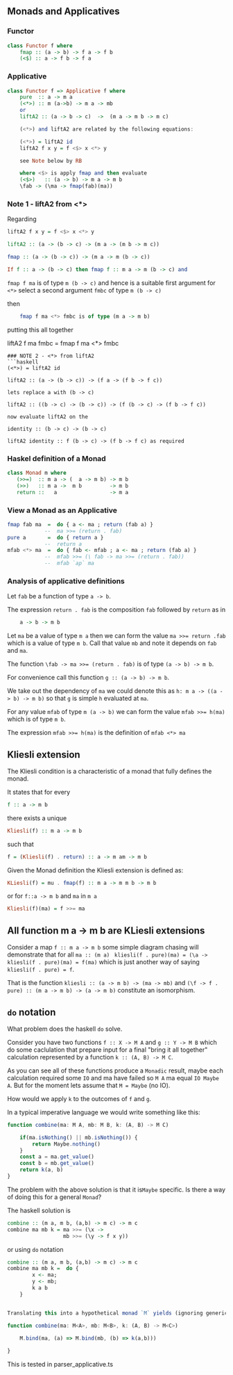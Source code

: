 ## Monads and Applicatives

### Functor
```haskell
class Functor f where
    fmap :: (a -> b) -> f a -> f b
    (<$) :: a -> f b -> f a
```
### Applicative 

``` haskell
class Functor f => Applicative f where
    pure  :: a -> m a
    (<*>) :: m (a->b) -> m a -> mb
    or
    liftA2 :: (a -> b -> c)  ->  (m a -> m b -> m c)

    (<*>) and liftA2 are related by the following equations:

    (<*>) = liftA2 id
    liftA2 f x y = f <$> x <*> y

    see Note below by RB

    where <$> is apply fmap and then evaluate
    (<$>)   :: (a -> b) -> m a -> m b 
    \fab -> (\ma -> fmap(fab)(ma)) 

``` 

### Note 1 - liftA2 from <*>
 Regarding 
 ```haskell
 liftA2 f x y = f <$> x <*> y
 
liftA2 :: (a -> (b -> c) -> (m a -> (m b -> m c))

fmap :: (a -> (b -> c)) -> (m a -> m (b -> c))

If f :: a -> (b -> c) then fmap f :: m a -> m (b -> c) and 
```
`fmap f ma` is of type `m (b -> c)` and hence is a suitable first argument for `<*>`
select a second argument `fmbc` of type `m (b -> c)`

then
```haskell 
    fmap f ma <*> fmbc is of type (m a -> m b)
```
putting this all together

liftA2 f ma fmbc = fmap f ma <*> fmbc 

```
### NOTE 2 - <*> from liftA2
```haskell
(<*>) = liftA2 id

liftA2 :: (a -> (b -> c)) -> (f a -> (f b -> f c))

lets replace a with (b -> c)

liftA2 :: ((b -> c) -> (b -> c)) -> (f (b -> c) -> (f b -> f c))

now evaluate liftA2 on the 

identity :: (b -> c) -> (b -> c)

liftA2 identity :: f (b -> c) -> (f b -> f c) as required
```
### Haskel definition of a Monad

```haskell
class Monad m where
   (>>=)  :: m a -> (  a -> m b) -> m b
   (>>)   :: m a ->  m b         -> m b
   return ::   a                 -> m a
```


### View a Monad as an Applicative

```haskell
fmap fab ma  =  do { a <- ma ; return (fab a) }
            --  ma >>= (return . fab)
pure a       =  do { return a }
            --  return a
mfab <*> ma  =  do { fab <- mfab ; a <- ma ; return (fab a) }
            --  mfab >>= (\ fab -> ma >>= (return . fab)) 
            --  mfab `ap` ma
```

### Analysis of applicative definitions

Let `fab` be a function of type `a -> b`.

The expression `return . fab` is the composition `fab` followed by `return` as in
```haskell
    a -> b -> m b
```

Let `ma` be a value of type `m a` then we can form the value `ma >>= return .fab` which is 
a value of type `m b`. Call that value `mb` and note it depends on `fab` and `ma`.

The function `\fab -> ma >>= (return . fab)` is of type `(a -> b) -> m b`. 

For convenience call this function `g :: (a -> b) -> m b`. 

We take out the dependency of `ma` we could denote this as `h: m a -> ((a -> b) -> m b)`
so that `g` is simple `h` evaluated at `ma`.

For any value `mfab` of type `m (a -> b)` we can form the value `mfab >>= h(ma)` which is
of type `m b`.  

The expression `mfab >>= h(ma)` is the definition of `mfab <*> ma`


## Kliesli extension

The Kliesli condition is a characteristic of a monad that fully defines the monad.

It states that for every 

```haskell
f :: a -> m b 
```
there exists a unique

```haskell
Kliesli(f) :: m a -> m b
```
such that

```haskell
f = (Kliesli(f) . return) :: a -> m am -> m b
```

Given the Monad definition the Kliesli extension is defined as:
```haskell
KLiesli(f) = mu . fmap(f) :: m a -> m m b -> m b
```
or for `f::a -> m b` and `ma` in `m a` 
```haskell
Kliesli(f)(ma) = f >>= ma
``` 

## All function m a -> m b are KLiesli extensions

Consider a map `f :: m a -> m b` some simple diagram chasing will demonstrate that
for all `ma :: (m a) ` `kliesli(f . pure)(ma) = (\a -> kliesli(f . pure)(ma) = f(ma)`
which is just another way of saying `kliesli(f . pure) = f`.

That is the function `kliesli :: (a -> m b) -> (ma -> mb)` and `(\f -> f . pure) :: (m a -> m b) -> (a -> m b)`
constitute an isomorphism.

## `do` notation

What problem does the haskell `do` solve.

Consider you have two functions `f :: X -> M A` and `g :: Y -> M B` which do some
caclulation that prepare input for a final "bring it all together" calculation
represented by a function `k :: (A, B) -> M C`.

As you can see all of these functions produce a `Monadic` result, maybe each calculation 
required some `IO` and ma have failed so `M A` ma equal `IO Maybe A`. But for the moment
lets assume that `M = Maybe` (no IO).

How would we apply `k` to the outcomes of `f` and `g`.

In a typical imperative language we would write something like this:

```typescript
function combine(ma: M A, mb: M B, k: (A, B) -> M C)

    if(ma.isNothing() || mb.isNothing()) {
        return Maybe.nothing()
    }
    const a = ma.get_value()
    const b = mb.get_value()
    return k(a, b)
}
```
The problem with the above solution is that it is`Maybe` specific. Is there a way
of doing this for a general `Monad`?

The haskell solution is

```haskell
combine :: (m a, m b, (a,b) -> m c) -> m c 
combine ma mb k = ma >>= (\x -> 
                  mb >>= (\y -> f x y))    

```
or using `do` notation
```haskell
combine :: (m a, m b, (a,b) -> m c) -> m c 
combine ma mb k =  do {
        x <- ma;
        y <- mb;
        k a b
    }
```
```typescript

Translating this into a hypothetical monad `M` yields (ignoring generic parameters)

function combine(ma: M<A>, mb: M<B>, k: (A, B) -> M<C>)
    
    M.bind(ma, (a) => M.bind(mb, (b) => k(a,b)))

}
```
This is tested in parser_applicative.ts

